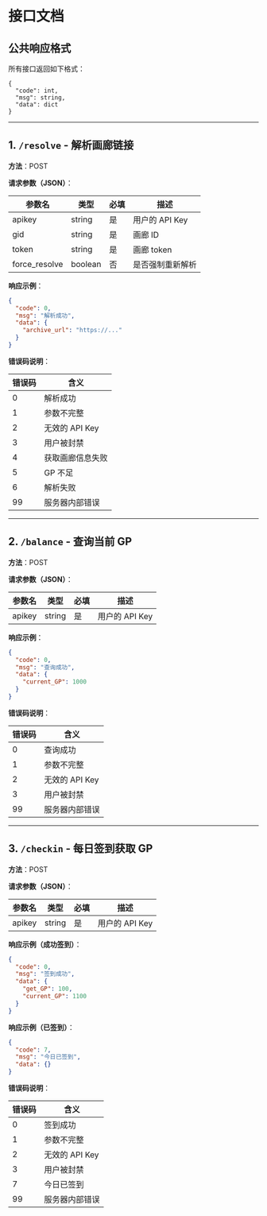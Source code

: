 
# 接口文档

## 公共响应格式

所有接口返回如下格式：

```text
{
  "code": int,
  "msg": string,
  "data": dict
}
```

---

## 1. `/resolve` - 解析画廊链接

**方法**：POST

**请求参数（JSON）**：

| 参数名         | 类型    | 必填 | 描述             |
|----------------|---------|------|------------------|
| apikey         | string  | 是   | 用户的 API Key   |
| gid            | string  | 是   | 画廊 ID          |
| token          | string  | 是   | 画廊 token       |
| force_resolve  | boolean | 否   | 是否强制重新解析 |

**响应示例**：

```json
{
  "code": 0,
  "msg": "解析成功",
  "data": {
    "archive_url": "https://..."
  }
}
```

**错误码说明**：

| 错误码 | 含义             |
|--------|------------------|
| 0      | 解析成功         |
| 1      | 参数不完整       |
| 2      | 无效的 API Key   |
| 3      | 用户被封禁       |
| 4      | 获取画廊信息失败 |
| 5      | GP 不足          |
| 6      | 解析失败         |
| 99     | 服务器内部错误   |

---

## 2. `/balance` - 查询当前 GP

**方法**：POST

**请求参数（JSON）**：

| 参数名 | 类型   | 必填 | 描述           |
|--------|--------|------|----------------|
| apikey | string | 是   | 用户的 API Key |

**响应示例**：

```json
{
  "code": 0,
  "msg": "查询成功",
  "data": {
    "current_GP": 1000
  }
}
```

**错误码说明**：

| 错误码 | 含义             |
|--------|------------------|
| 0      | 查询成功         |
| 1      | 参数不完整       |
| 2      | 无效的 API Key   |
| 3      | 用户被封禁       |
| 99     | 服务器内部错误   |

---

## 3. `/checkin` - 每日签到获取 GP

**方法**：POST

**请求参数（JSON）**：

| 参数名 | 类型   | 必填 | 描述           |
|--------|--------|------|----------------|
| apikey | string | 是   | 用户的 API Key |

**响应示例（成功签到）**：

```json
{
  "code": 0,
  "msg": "签到成功",
  "data": {
    "get_GP": 100,
    "current_GP": 1100
  }
}
```

**响应示例（已签到）**：

```json
{
  "code": 7,
  "msg": "今日已签到",
  "data": {}
}
```

**错误码说明**：

| 错误码 | 含义             |
|--------|------------------|
| 0      | 签到成功         |
| 1      | 参数不完整       |
| 2      | 无效的 API Key   |
| 3      | 用户被封禁       |
| 7      | 今日已签到       |
| 99     | 服务器内部错误   |
